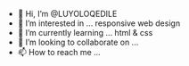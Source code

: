 - 👋 Hi, I’m @LUYOLOQEDILE
- 👀 I’m interested in ... responsive web design
- 🌱 I’m currently learning ... html & css
- 💞️ I’m looking to collaborate on ...
- 📫 How to reach me ...

<!---
LUYOLOQEDILE/LUYOLOQEDILE is a ✨ special ✨ repository because its `README.md` (this file) appears on your GitHub profile.
You can click the Preview link to take a look at your changes.
--->
